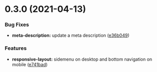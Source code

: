 # 0.3.0 (2021-04-13)


### Bug Fixes

* **meta-description:** update a meta description ([e36b049](https://github.com/ruddenchaux/rickandmorty/commit/e36b049adedd69bd87a007b3ae036010a3c6bcd1))


### Features

* **responsive-layout:** sidemenu on desktop and bottom navigation on mobile ([e741bad](https://github.com/ruddenchaux/rickandmorty/commit/e741bad91a38b818cecca310d3e4d6a8db652a62))

